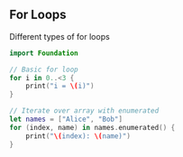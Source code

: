 <!-- METADATA
{
  "title": "Swift For Loops",
  "tags": [
    "swift",
    "loops"
  ],
  "language": "swift"
}
-->

## For Loops
Different types of for loops
```swift
import Foundation

// Basic for loop
for i in 0..<3 {
    print("i = \(i)")
}

// Iterate over array with enumerated
let names = ["Alice", "Bob"]
for (index, name) in names.enumerated() {
    print("\(index): \(name)")
}
```
